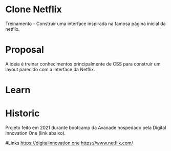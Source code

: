# Clone Netflix

Treinamento - Construir uma interface inspirada na famosa página inicial da netflix.

# Proposal
A ideia é treinar conhecimentos principalmente de CSS para construir um layout parecido com a interface da Netflix.

# Learn


# Historic
Projeto feito em 2021 durante bootcamp da Avanade hospedado pela Digital Innovation One (link abaixo).

#Links
https://digitalinnovation.one
https://www.netflix.com/
